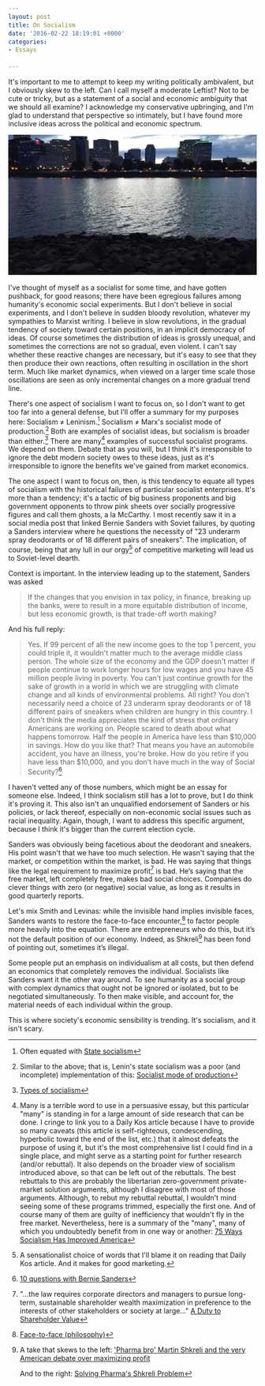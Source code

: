 ```yaml
---
layout: post
title: On Socialism
date: '2016-02-22 18:19:01 +0000'
categories:
- Essays

---
```


It's important to me to attempt to keep my writing politically ambivalent, but I obviously skew to the left. Can I call myself a moderate Leftist? Not to be cute or tricky, but as a statement of a social and economic ambiguity that we should all examine? I acknowledge my conservative upbringing, and I'm glad to understand that perspective so intimately, but I have found more inclusive ideas across the political and economic spectrum.

![A city skyline over a river at dusk](/media/portland-business-district.jpg "Portland business district, from the other side of the river")

I've thought of myself as a socialist for some time, and have gotten pushback, for good reasons; there have been egregious failures among humanity's economic social experiments. But I don't believe in social experiments, and I don't believe in sudden bloody revolution, whatever my sympathies to Marxist writing. I believe in slow revolutions,<!--more--> in the gradual tendency of society toward certain positions, in an implicit democracy of ideas. Of course sometimes the distribution of ideas is grossly unequal, and sometimes the corrections are not so gradual, even violent. I can't say whether these reactive changes are necessary, but it's easy to see that they then produce their own reactions, often resulting in oscillation in the short term. Much like market dynamics, when viewed on a larger time scale those oscillations are seen as only incremental changes on a more gradual trend line.

There's one aspect of socialism I want to focus on, so I don't want to get too far into a general defense, but I'll offer a summary for my purposes here: Socialism ≠ Leninism.[^leninism] Socialism ≠ Marx's socialist mode of production.[^socialist-mode-of-production] Both are examples of socialist ideas, but socialism is broader than either.[^types-of-socialism] There are many[^many] examples of successful socialist programs. We depend on them. Debate that as you will, but I think it's irresponsible to ignore the debt modern society owes to these ideas, just as it's irresponsible to ignore the benefits we've gained from market economics.

The one aspect I want to focus on, then, is this tendency to equate all types of socialism with the historical failures of particular socialist enterprises. It's more than a tendency; it's a tactic of big business proponents and big government opponents to throw pink sheets over socially progressive figures and call them ghosts, a la McCarthy. I most recently saw it in a social media post that linked Bernie Sanders with Soviet failures, by quoting a Sanders interview where he questions the necessity of "23 underarm spray deodorants or of 18 different pairs of sneakers". The implication, of course, being that any lull in our orgy[^orgy] of competitive marketing will lead us to Soviet-level dearth.

Context is important. In the interview leading up to the statement, Sanders was asked

> If the changes that you envision in tax policy, in finance, breaking up the banks, were to result in a more equitable distribution of income, but less economic growth, is that trade-off worth making?

And his full reply:

> Yes. If 99 percent of all the new income goes to the top 1 percent, you could triple it, it wouldn't matter much to the average middle class person. The whole size of the economy and the GDP doesn't matter if people continue to work longer hours for low wages and you have 45 million people living in poverty. You can't just continue growth for the sake of growth in a world in which we are struggling with climate change and all kinds of environmental problems. All right? You don't necessarily need a choice of 23 underarm spray deodorants or of 18 different pairs of sneakers when children are hungry in this country. I don't think the media appreciates the kind of stress that ordinary Americans are working on. People scared to death about what happens tomorrow. Half the people in America have less than $10,000 in savings. How do you like that? That means you have an automobile accident, you have an illness, you're broke. How do you retire if you have less than $10,000, and you don't have much in the way of Social Security?[^sanders]

I haven't vetted any of those numbers, which might be an essay for someone else. Indeed, I think socialism still has a lot to prove, but I do think it's proving it. This also isn't an unqualified endorsement of Sanders or his policies, or lack thereof, especially on non-economic social issues such as racial inequality. Again, though, I want to address this specific argument, because I think it's bigger than the current election cycle.

Sanders was obviously being facetious about the deodorant and sneakers. His point wasn't that we have too much selection. He wasn't saying that the market, or competition within the market, is bad. He was saying that things like the legal requirement to maximize profit[^duty-to-shareholder-value] is bad. He’s saying that the free market, left completely free, makes bad social choices. Companies do clever things with zero (or negative) social value, as long as it results in good quarterly reports.

Let's mix Smith and Levinas: while the invisible hand implies invisible faces, Sanders wants to restore the face-to-face encounter,[^face-to-face] to factor people more heavily into the equation. There are entrepreneurs who do this, but it’s not the default position of our economy. Indeed, as Shkreli[^shkreli] has been fond of pointing out, sometimes it’s illegal.

Some people put an emphasis on individualism at all costs, but then defend an economics that completely removes the individual. Socialists like Sanders want it the other way around. To see humanity as a social group with complex dynamics that ought not be ignored or isolated, but to be negotiated simultaneously. To then make visible, and account for, the material needs of each individual within the group.

This is where society's economic sensibility is trending. It's socialism, and it isn't scary.



[^leninism]: Often equated with [State socialism](https://en.wikipedia.org/wiki/State_socialism)
[^socialist-mode-of-production]: Similar to the above; that is, Lenin's state socialism was a poor (and incomplete) implementation of this: [Socialist mode of production](https://en.wikipedia.org/wiki/Socialist_mode_of_production)
[^types-of-socialism]: [Types of socialism](https://en.wikipedia.org/wiki/Types_of_socialism)
[^many]: Many is a terrible word to use in a persuasive essay, but this particular "many" is standing in for a large amount of side research that can be done. I cringe to link you to a Daily Kos article because I have to provide so many caveats (this article is self-righteous, condescending, hyperbolic toward the end of the list, etc.) that it almost defeats the purpose of using it, but it's the most comprehensive list I could find in a single place, and might serve as a starting point for further research (and/or rebuttal). It also depends on the broader view of socialism introduced above, so that can be left out of the rebuttals. The best rebuttals to this are probably the libertarian zero-government private-market solution arguments, although I disagree with most of those arguments. Although, to rebut my rebuttal rebuttal, I wouldn't mind seeing some of these programs trimmed, especially the first one. And of course many of them are guilty of inefficiency that wouldn't fly in the free market. Nevertheless, here is a summary of the "many", many of which you undoubtedly benefit from in one way or another: [75 Ways Socialism Has Improved America](http://www.dailykos.com/story/2012/3/29/1078852/-75-Ways-Socialism-Has-Improved-America)
[^orgy]: A sensationalist choice of words that I'll blame it on reading that Daily Kos article. And it makes for good marketing.
[^sanders]: [10 questions with Bernie Sanders](http://www.cnbc.com/2015/05/26/10-questions-with-bernie-sanders.html)
[^duty-to-shareholder-value]: "…the law requires corporate directors and managers to pursue long-term, sustainable shareholder wealth maximization in preference to the interests of other stakeholders or society at large…" [A Duty to Shareholder Value](http://www.nytimes.com/roomfordebate/2015/04/16/what-are-corporations-obligations-to-shareholders/a-duty-to-shareholder-value)
[^face-to-face]: [Face-to-face (philosophy)](https://en.wikipedia.org/wiki/Face-to-face_(philosophy))
[^shkreli]:
	A take that skews to the left: ['Pharma bro' Martin Shkreli and the very American debate over maximizing profit](https://www.washingtonpost.com/news/morning-mix/wp/2015/09/23/pharma-bro-martin-shkreli-and-the-very-american-debate-over-maximizing-profit/)

	And to the right: [Solving Pharma's Shkreli Problem](http://www.forbes.com/sites/matthewherper/2016/01/20/solving-pharmas-shkreli-problem/)
